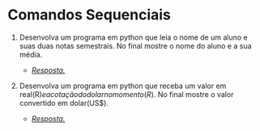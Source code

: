 # Comandos Sequenciais

1. Desenvolva um programa em python que leia o nome de um aluno e suas duas notas semestrais. No final mostre o nome do aluno e a sua média.

    * [*Resposta.*](exercicio_1.py)

2. Desenvolva um programa em python que receba um valor em real(R$) e a cotação do dolar no momento(R$). No final mostre o valor convertido em dolar(US$).  
    
    * [*Resposta.*](exercicio_2.py)
     